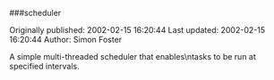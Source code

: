 ###scheduler

Originally published: 2002-02-15 16:20:44
Last updated: 2002-02-15 16:20:44
Author: Simon Foster

A simple multi-threaded scheduler that enables\ntasks to be run at specified intervals.